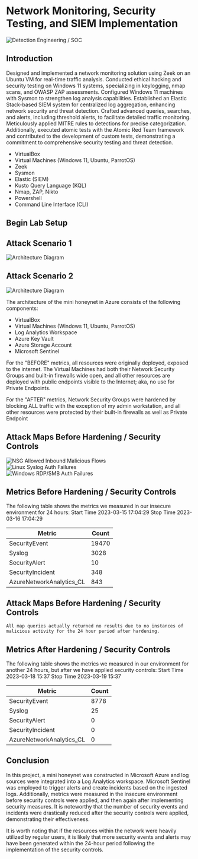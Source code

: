 # Network Monitoring, Security Testing, and SIEM Implementation
![Detection Engineering / SOC](https://docs.google.com/drawings/d/e/2PACX-1vQlf6JkCcMwXWq2LWWQAZniB1o0Q8zOZ8YyfQX6tfYgshRBHAhe4jLI9v2ZfufrcdsfJMqkF-Latgpe/pub?w=960&h=720)

## Introduction

Designed and implemented a network monitoring solution using Zeek on an Ubuntu VM for real-time traffic analysis. Conducted ethical hacking and security testing on Windows 11 systems, specializing in keylogging, nmap scans, and OWASP ZAP assessments. Configured Windows 11 machines with Sysmon to strengthen log analysis capabilities. Established an Elastic Stack-based SIEM system for centralized log aggregation, enhancing network security and threat detection. Crafted advanced queries, searches, and alerts, including threshold alerts, to facilitate detailed traffic monitoring. Meticulously applied MITRE rules to detections for precise categorization. Additionally, executed atomic tests with the Atomic Red Team framework and contributed to the development of custom tests, demonstrating a commitment to comprehensive security testing and threat detection.

- VirtualBox
- Virtual Machines (Windows 11, Ubuntu, ParrotOS)
- Zeek
- Sysmon
- Elastic (SIEM)
- Kusto Query Language (KQL)
- Nmap, ZAP, Nikto
- Powershell
- Command Line Interface (CLI)

## Begin Lab Setup



## Attack Scenario 1
![Architecture Diagram](https://docs.google.com/drawings/d/e/2PACX-1vS7tQuuYhOwpr3IlI2Uq00ef5vEIgyZZU954Z1rJR920bUkwW0pp12TQdETXnQE2NQUM5dIYmJM-9Tj/pub?w=960&h=720)

## Attack Scenario 2
![Architecture Diagram](https://docs.google.com/drawings/d/e/2PACX-1vSsTfyoQPPKpBbPp0TCB10qKyUGELqnJj4YBoqS9aWliFM2CD92BVm2tUMCnF6ML8Cdu-pp1VMruHY8/pub?w=960&h=720)

The architecture of the mini honeynet in Azure consists of the following components:

- VirtualBox
- Virtual Machines (Windows 11, Ubuntu, ParrotOS)
- Log Analytics Workspace
- Azure Key Vault
- Azure Storage Account
- Microsoft Sentinel

For the "BEFORE" metrics, all resources were originally deployed, exposed to the internet. The Virtual Machines had both their Network Security Groups and built-in firewalls wide open, and all other resources are deployed with public endpoints visible to the Internet; aka, no use for Private Endpoints.

For the "AFTER" metrics, Network Security Groups were hardened by blocking ALL traffic with the exception of my admin workstation, and all other resources were protected by their built-in firewalls as well as Private Endpoint

## Attack Maps Before Hardening / Security Controls
![NSG Allowed Inbound Malicious Flows](https://i.imgur.com/1qvswSX.png)<br>
![Linux Syslog Auth Failures](https://i.imgur.com/G1YgZt6.png)<br>
![Windows RDP/SMB Auth Failures](https://i.imgur.com/ESr9Dlv.png)<br>

## Metrics Before Hardening / Security Controls

The following table shows the metrics we measured in our insecure environment for 24 hours:
Start Time 2023-03-15 17:04:29
Stop Time 2023-03-16 17:04:29

| Metric                   | Count
| ------------------------ | -----
| SecurityEvent            | 19470
| Syslog                   | 3028
| SecurityAlert            | 10
| SecurityIncident         | 348
| AzureNetworkAnalytics_CL | 843

## Attack Maps Before Hardening / Security Controls

```All map queries actually returned no results due to no instances of malicious activity for the 24 hour period after hardening.```

## Metrics After Hardening / Security Controls

The following table shows the metrics we measured in our environment for another 24 hours, but after we have applied security controls:
Start Time 2023-03-18 15:37
Stop Time	2023-03-19 15:37

| Metric                   | Count
| ------------------------ | -----
| SecurityEvent            | 8778
| Syslog                   | 25
| SecurityAlert            | 0
| SecurityIncident         | 0
| AzureNetworkAnalytics_CL | 0

## Conclusion

In this project, a mini honeynet was constructed in Microsoft Azure and log sources were integrated into a Log Analytics workspace. Microsoft Sentinel was employed to trigger alerts and create incidents based on the ingested logs. Additionally, metrics were measured in the insecure environment before security controls were applied, and then again after implementing security measures. It is noteworthy that the number of security events and incidents were drastically reduced after the security controls were applied, demonstrating their effectiveness.

It is worth noting that if the resources within the network were heavily utilized by regular users, it is likely that more security events and alerts may have been generated within the 24-hour period following the implementation of the security controls.
